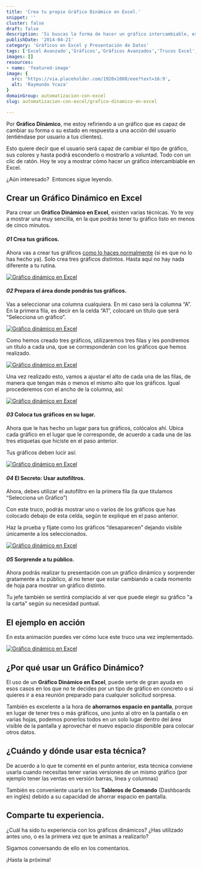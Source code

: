 ```yaml
---
title: 'Crea tu propio Gráfico Dinámico en Excel.'
snippet: ''
cluster: false
draft: false 
description: 'Si buscas la forma de hacer un gráfico intercambiable, este sencillo Gráfico Dinámico en Excel puede ser lo que andas buscando.'
publishDate: '2014-04-21'
category: 'Gráficos en Excel y Presentación de Datos'
tags: ['Excel Avanzado','Gráficos','Gráficos Avanzados','Trucos Excel','🤖 Automatización con Excel']
images: []
resources: 
- name: 'featured-image'
image: {
  src: 'https://via.placeholder.com/1920x1080/eee?text=16:9',
  alt: 'Raymundo Ycaza'
}
domainGroup: automatizacion-con-excel
slug: automatizacion-con-excel/grafico-dinamico-en-excel

---
```


Por **Gráfico Dinámico**, me estoy refiriendo a un gráfico que es capaz de cambiar su forma o su estado en respuesta a una acción del usuario (entiéndase por usuario a tus clientes).

Esto quiere decir que el usuario será capaz de cambiar el tipo de gráfico, sus colores y hasta podrá esconderlo o mostrarlo a voluntad. Todo con un clic de ratón. Hoy te voy a mostrar cómo hacer un gráfico intercambiable en Excel.

¿Aún interesado?  Entonces sigue leyendo.

## Crear un Gráfico Dinámico en Excel

Para crear un **Gráfico Dinámico en Excel**, existen varias técnicas. Yo te voy a mostrar una muy sencilla, en la que podrás tener tu gráfico listo en menos de cinco minutos.

#### _01_ Crea tus gráficos.

Ahora vas a crear tus gráficos [como lo haces normalmente](http://raymundoycaza.com/aprendiendo-excel/como-crear-un-grafico-en-excel) (si es que no lo has hecho ya). Solo crea tres gráficos distintos. Hasta aquí no hay nada diferente a tu rutina.

[![Gráfico dinámico en Excel](images/gráfico-dinámico-en-excel-0000411.png "Gráfico dinámico en Excel")](http://raymundoycaza.com/wp-content/uploads/gráfico-dinámico-en-excel-0000411.png)

#### _02_ Prepara el área donde pondrás tus gráficos.

Vas a seleccionar una columna cualquiera. En mi caso será la columna “A”. En la primera fila, es decir en la celda “A1”, colocaré un título que será “Selecciona un gráfico”.

[![Gráfico dinámico en Excel](images/gráfico-dinámico-en-excel-0000401.png "Gráfico dinámico en Excel")](http://raymundoycaza.com/wp-content/uploads/gráfico-dinámico-en-excel-0000401.png)

Como hemos creado tres gráficos, utilizaremos tres filas y les pondremos un título a cada una, que se corresponderán con los gráficos que hemos realizado.

[![Gráfico dinámico en Excel](images/gráfico-dinámico-en-excel-0000421.png "Gráfico dinámico en Excel")](http://raymundoycaza.com/wp-content/uploads/gráfico-dinámico-en-excel-0000421.png)

Una vez realizado esto, vamos a ajustar el alto de cada una de las filas, de manera que tengan más o menos el mismo alto que los gráficos. Igual procederemos con el ancho de la columna, así:

[![Gráfico dinámico en Excel](images/gráfico-dinámico-en-excel-0000431.png "Gráfico dinámico en Excel")](http://raymundoycaza.com/wp-content/uploads/gráfico-dinámico-en-excel-0000431.png)

#### _03_ Coloca tus gráficos en su lugar.

Ahora que le has hecho un lugar para tus gráficos, colócalos ahí. Ubica cada gráfico en el lugar que le corresponde, de acuerdo a cada una de las tres etiquetas que hiciste en el paso anterior.

Tus gráficos deben lucir así:

[![Gráfico dinámico en Excel](images/gráfico-dinámico-en-excel-0000441.png "Gráfico dinámico en Excel")](http://raymundoycaza.com/wp-content/uploads/gráfico-dinámico-en-excel-0000441.png)

#### _04_ El Secreto: Usar autofiltros.

Ahora, debes utilizar el autofiltro en la primera fila (la que titulamos “Selecciona un Gráfico”)

Con este truco, podrás mostrar uno o varios de los gráficos que has colocado debajo de esta celda, según te expliqué en el paso anterior.

Haz la prueba y fíjate como los gráficos “desaparecen” dejando visible únicamente a los seleccionados.

[![Gráfico dinámico en Excel](images/gráfico-dinámico-en-excel-0000451.png "Gráfico dinámico en Excel")](http://raymundoycaza.com/wp-content/uploads/gráfico-dinámico-en-excel-0000451.png)

#### _05_ Sorprende a tu público.

Ahora podrás realizar tu presentación con un gráfico dinámico y sorprender gratamente a tu público, al no tener que estar cambiando a cada momento de hoja para mostrar un gráfico distinto.

Tu jefe también se sentirá complacido al ver que puede elegir su gráfico "a la carta" según su necesidad puntual.

## El ejemplo en acción

En esta animación puedes ver cómo luce este truco una vez implementado.

[![Gráfico dinámico en Excel](images/gráfico-dinámico-en-excel-0000461.gif "Gráfico dinámico en Excel")](http://raymundoycaza.com/wp-content/uploads/gráfico-dinámico-en-excel-0000461.gif)

## ¿Por qué usar un Gráfico Dinámico?

El uso de un **Gráfico Dinámico en Excel**, puede serte de gran ayuda en esos casos en los que no te decides por un tipo de gráfico en concreto o si quieres ir a esa reunión preparado para cualquier solicitud sorpresa.

También es excelente a la hora de **ahorrarnos espacio en pantalla**, porque en lugar de tener tres o más gráficos, uno junto al otro en la pantalla o en varias hojas, podemos ponerlos todos en un solo lugar dentro del área visible de la pantalla y aprovechar el nuevo espacio disponible para colocar otros datos.

## ¿Cuándo y dónde usar esta técnica?

De acuerdo a lo que te comenté en el punto anterior, esta técnica conviene usarla cuando necesitas tener varias versiones de un mismo gráfico (por ejemplo tener las ventas en versión barras, línea y columnas)

También es conveniente usarla en los **Tableros de Comando** (Dashboards en inglés) debido a su capacidad de ahorrar espacio en pantalla.

## Comparte tu experiencia.

¿Cuál ha sido tu experiencia con los gráficos dinámicos? ¿Has utilizado antes uno, o es la primera vez que te animas a realizarlo?

Sigamos conversando de ello en los comentarios.

¡Hasta la próxima!
